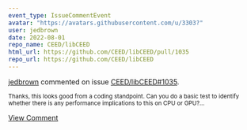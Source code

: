 ```yaml
---
event_type: IssueCommentEvent
avatar: "https://avatars.githubusercontent.com/u/3303?"
user: jedbrown
date: 2022-08-01
repo_name: CEED/libCEED
html_url: https://github.com/CEED/libCEED/pull/1035
repo_url: https://github.com/CEED/libCEED
---
```


<a href='https://github.com/jedbrown' target='_blank'>jedbrown</a> commented on issue <a href='https://github.com/CEED/libCEED/pull/1035' target='_blank'>CEED/libCEED#1035</a>.

<small>Thanks, this looks good from a coding standpoint. Can you do a basic test to identify whether there is any performance implications to this on CPU or GPU?...</small>

<a href='https://github.com/CEED/libCEED/pull/1035' target='_blank'>View Comment</a>